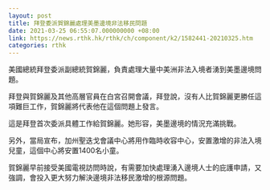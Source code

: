 ```yaml
---
layout: post
title: 拜登委派賀錦麗處理美墨邊境非法移民問題
date: 2021-03-25 06:55:07.000000000 +08:00
link: https://news.rthk.hk/rthk/ch/component/k2/1582441-20210325.htm
categories: rthk
---
```


美國總統拜登委派副總統賀錦麗，負責處理大量中美洲非法入境者湧到美墨邊境問題。

拜登與賀錦麗及其他高層官員在白宮召開會議，拜登說，沒有人比賀錦麗更勝任這項難巨工作，賀錦麗將代表他在這個問題上發言。

這是拜登首次委派具體工作給賀錦麗。她形容，美墨邊境的情況充滿挑戰。

另外，當局宣布，加州聖迭戈會議中心將用作臨時收容中心，安置激增的非法入境兒童，這個中心將安置1400名小童。

賀錦麗早前接受美國電視訪問時說，有需要加快處理湧入邊境人士的庇護申請，又強調，會投入更大努力解決邊境非法移民激增的根源問題。
